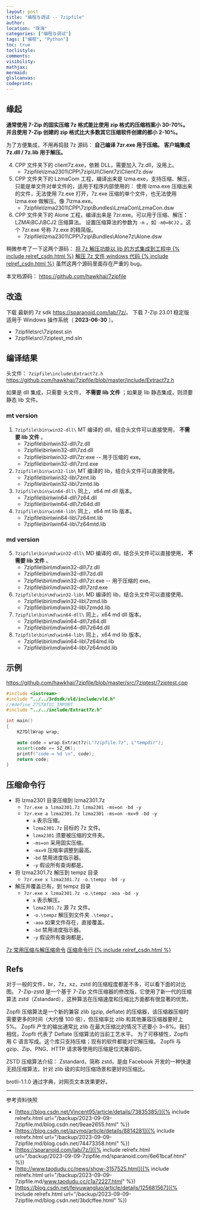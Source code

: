 ```yaml
---
layout: post
title: "编程与调试 -- 7zipfile"
author:
location: "珠海"
categories: ["编程与调试"]
tags: ["编程", "Python"]
toc: true
toclistyle:
comments:
visibility:
mathjax:
mermaid:
glslcanvas:
codeprint:
---
```



## 缘起

**通常使用 7-Zip 的固实压缩 7z 格式能比使用 zip 格式的压缩档案小 30-70%。**
**并且使用 7-Zip 创建的 zip 格式比大多数其它压缩软件创建的都小 2-10%。**

为了方便集成，不用再捣鼓 7z 源码：
**自己编译 7zr.exe 用于压缩。**
**客户端集成 7z.dll / 7z.lib 用于解压。**

4. CPP 文件夹下的 client7z.exe，依赖 DLL，需要加入 7z.dll，没用上。
    * 7zipfile\lzma2301\CPP\7zip\UI\Client7z\Client7z.dsw
5. CPP 文件夹下的 LzmaCom 工程，编译出来是 lzma.exe，支持压缩、解压，只能是单文件对单文件的，适用于程序内部使用的：
    使用 lzma.exe 压缩出来的文件，无法使用 7z.exe 打开，7z.exe 压缩的单个文件，也无法使用 lzma.exe 做解压。像 7lzma.exe。
    * 7zipfile\lzma2301\CPP\7zip\Bundles\LzmaCon\LzmaCon.dsw
6. CPP 文件夹下的 Alone 工程，编译出来是 7zr.exe。可以用于压缩、解压：LZMA\BCJ\BCJ2 压缩算法。
    设置压缩算法的参数为 `-m` ，如 `-m0=BCJ2` 。这个 7zr.exe 号称 7z.exe 的精简版。
    * 7zipfile\lzma2301\CPP\7zip\Bundles\Alone7z\Alone.dsw

稍微参考了一下这两个源码：
[将 7z 解压功能以 lib 的方式集成到工程中 {% include relref_csdn.html %}](https://blog.csdn.net/Vincent95/article/details/73835385/)
[解压 7z 文件 windows 代码 {% include relref_csdn.html %}](https://blog.csdn.net/azymq/article/details/8814281)
虽然这两个源码里面存在严重的 bug。

本文档源码：
<https://github.com/hawkhai/7zipfile>


## 改造

下载 最新的 7z sdk <https://sparanoid.com/lab/7z/>。
下载 7-Zip 23.01 稳定版适用于 Windows 操作系统（ **2023-06-30** ）。

* 7zipfile\src\7ziptest.sln
* 7zipfile\src\7ziptest_md.sln


## 编译结果

头文件：
`7zipfile\include\Extract7z.h`
<https://github.com/hawkhai/7zipfile/blob/master/include/Extract7z.h>

如果是 dll 集成，只需要 头文件， **不需要 lib 文件** ；如果是 lib 静态集成，则须要静态 lib 文件。


### mt version

1. `7zipfile\bin\win32-dll\` MT 编译的 dll，结合头文件可以直接使用， **不需要 lib 文件** 。
    * 7zipfile\bin\win32-dll\7z.dll
    * 7zipfile\bin\win32-dll\7zd.dll
    * 7zipfile\bin\win32-dll\7zr.exe -- 用于压缩的 exe。
    * 7zipfile\bin\win32-dll\7zrd.exe
2. `7zipfile\bin\win32-lib\` MT 编译的 lib，结合头文件可以直接使用。
    * 7zipfile\bin\win32-lib\7zmt.lib
    * 7zipfile\bin\win32-lib\7zmtd.lib
3. `7zipfile\bin\win64-dll\` 同上，x64 mt dll 版本。
    * 7zipfile\bin\win64-dll\7z64.dll
    * 7zipfile\bin\win64-dll\7z64d.dll
4. `7zipfile\bin\win64-lib\` 同上，x64 mt lib 版本。
    * 7zipfile\bin\win64-lib\7z64mt.lib
    * 7zipfile\bin\win64-lib\7z64mtd.lib


### md version

5. `7zipfile\bin\md\win32-dll\` MD 编译的 dll，结合头文件可以直接使用， **不需要 lib 文件** 。
    * 7zipfile\bin\md\win32-dll\7z.dll
    * 7zipfile\bin\md\win32-dll\7zd.dll
    * 7zipfile\bin\md\win32-dll\7zr.exe -- 用于压缩的 exe。
    * 7zipfile\bin\md\win32-dll\7zrd.exe
6. `7zipfile\bin\md\win32-lib\` MD 编译的 lib，结合头文件可以直接使用。
    * 7zipfile\bin\md\win32-lib\7zmd.lib
    * 7zipfile\bin\md\win32-lib\7zmdd.lib
7. `7zipfile\bin\md\win64-dll\` 同上，x64 md dll 版本。
    * 7zipfile\bin\md\win64-dll\7z64.dll
    * 7zipfile\bin\md\win64-dll\7z64d.dll
8. `7zipfile\bin\md\win64-lib\` 同上，x64 md lib 版本。
    * 7zipfile\bin\md\win64-lib\7z64md.lib
    * 7zipfile\bin\md\win64-lib\7z64mdd.lib


## 示例

<https://github.com/hawkhai/7zipfile/blob/master/src/7ziptest/7ziptest.cpp>

```cpp
#include <iostream>
#include "../../3rdsdk/vld/include/vld.h"
//#define Z7STATIC_IMPORT
#include "../../include/Extract7z.h"

int main()
{
    KZ7DllWrap wrap;

    auto code = wrap.Extract7z(L"7zipfile.7z", L"tempdir");
    assert(code == SZ_OK);
    printf("code = %d \n", code);
    return code;
}
```


## 压缩命令行

* 将 lzma2301 目录压缩到 lzma2301.7z
    * `7zr.exe a lzma2301.7z lzma2301 -ms=on -bd -y`
    * `7zr.exe a lzma2301.7z lzma2301 -ms=on -mx=9 -bd -y`
        * `a` 表示压缩。
        * `lzma2301.7z` 目标的 7z 文件。
        * `lzma2301` 须要被压缩的文件夹。
        * `-ms=on` 采用固实压缩。
        * `-mx=9` 压缩率调整到最高。
        * `-bd` 禁用进度指示器。
        * `-y` 假设所有查询都是。
* 将 lzma2301.7z 解压到 tempz 目录
    * `7zr.exe x lzma2301.7z -o.\tempz -bd -y`
* 解压并覆盖已有，到 tempz 目录
    * `7zr.exe x lzma2301.7z -o.\tempz -aoa -bd -y`
        * `x` 表示解压。
        * `lzma2301.7z` 源 7z 文件。
        * `-o.\tempz` 解压到文件夹 `.\tempz` 。
        * `-aoa` 如果文件存在，直接覆盖。
        * `-bd` 禁用进度指示器。
        * `-y` 假设所有查询都是。

[7z 常用压缩与解压缩命令](http://www.taodudu.cc/news/show-3157525.html)
[压缩命令行 {% include relref_csdn.html %}](https://blog.csdn.net/feiyuwangluo/article/details/125681567)


## Refs

对于一般的文件，br，7z，xz，zstd 的压缩程度都差不多，可以看下面的对比图。
7-Zip-zstd 是一个基于 7-Zip 文件压缩器的修改版，它使用了新一代的压缩算法 zstd（Zstandard），这种算法在压缩速度和压缩比方面都有很显著的优势。

Zopfli 压缩算法是一个新的兼容 zlib (gzip, deflate) 的压缩器，该压缩器压缩时需要更多的时间（大约慢 100 倍），但压缩率比 zlib 和其他兼容压缩器要好上 5%。
Zopfli 产生的输出通常比 zlib 在最大压缩比的情况下还要小 3~8%。我们相信，Zopfli 代表了 Deflate 压缩算法的当前工艺水平。
为了可移植性，Zopfli 用 C 语言写成。这个库只支持压缩；现有的软件都能对它解压缩。
Zopfli 与 gzip、Zip、PNG、HTTP 请求等使用的压缩是位流兼容的。

ZSTD 压缩算法介绍：
Zstandard，简称 zstd，是由 Facebook 开发的一种快速无损压缩算法，针对 zlib 级的实时压缩场景和更好的压缩比。

brotli-1.1.0 通过字典，对网页文本效果更好。



<hr class='reviewline'/>
<p class='reviewtip'><script type='text/javascript' src='{% include relref.html url="/assets/reviewjs/blogs/2023-09-09-7zipfile.md.js" %}'></script></p>
<font class='ref_snapshot'>参考资料快照</font>

- [https://blog.csdn.net/Vincent95/article/details/73835385/]({% include relrefx.html url="/backup/2023-09-09-7zipfile.md/blog.csdn.net/9eae2655.html" %})
- [https://blog.csdn.net/azymq/article/details/8814281]({% include relrefx.html url="/backup/2023-09-09-7zipfile.md/blog.csdn.net/74473358.html" %})
- [https://sparanoid.com/lab/7z/]({% include relrefx.html url="/backup/2023-09-09-7zipfile.md/sparanoid.com/6e61bcaf.html" %})
- [http://www.taodudu.cc/news/show-3157525.html]({% include relrefx.html url="/backup/2023-09-09-7zipfile.md/www.taodudu.cc/c1a72227.html" %})
- [https://blog.csdn.net/feiyuwangluo/article/details/125681567]({% include relrefx.html url="/backup/2023-09-09-7zipfile.md/blog.csdn.net/3bdcffee.html" %})
